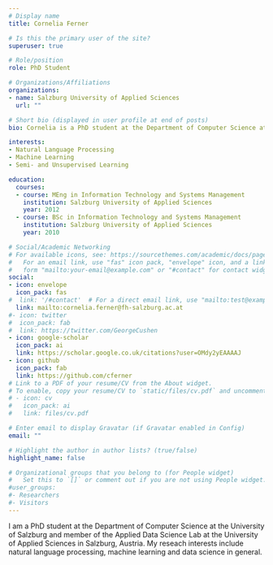 ```yaml
---
# Display name
title: Cornelia Ferner

# Is this the primary user of the site?
superuser: true

# Role/position
role: PhD Student

# Organizations/Affiliations
organizations:
- name: Salzburg University of Applied Sciences
  url: ""

# Short bio (displayed in user profile at end of posts)
bio: Cornelia is a PhD student at the Department of Computer Science at the University of Salzburg and member of the Applied Data Science Lab at the University of Applied Sciences in Salzburg, Austria.

interests:
- Natural Language Processing
- Machine Learning
- Semi- and Unsupervised Learning

education:
  courses:
  - course: MEng in Information Technology and Systems Management
    institution: Salzburg University of Applied Sciences
    year: 2012
  - course: BSc in Information Technology and Systems Management
    institution: Salzburg University of Applied Sciences
    year: 2010

# Social/Academic Networking
# For available icons, see: https://sourcethemes.com/academic/docs/page-builder/#icons
#   For an email link, use "fas" icon pack, "envelope" icon, and a link in the
#   form "mailto:your-email@example.com" or "#contact" for contact widget.
social:
- icon: envelope
  icon_pack: fas
#  link: '/#contact'  # For a direct email link, use "mailto:test@example.org".
  link: mailto:cornelia.ferner@fh-salzburg.ac.at
#- icon: twitter
#  icon_pack: fab
#  link: https://twitter.com/GeorgeCushen
- icon: google-scholar
  icon_pack: ai
  link: https://scholar.google.co.uk/citations?user=OMdy2yEAAAAJ
- icon: github
  icon_pack: fab
  link: https://github.com/cferner
# Link to a PDF of your resume/CV from the About widget.
# To enable, copy your resume/CV to `static/files/cv.pdf` and uncomment the lines below.
# - icon: cv
#   icon_pack: ai
#   link: files/cv.pdf

# Enter email to display Gravatar (if Gravatar enabled in Config)
email: ""

# Highlight the author in author lists? (true/false)
highlight_name: false

# Organizational groups that you belong to (for People widget)
#   Set this to `[]` or comment out if you are not using People widget.
#user_groups:
#- Researchers
#- Visitors
---
```


I am a PhD student at the Department of Computer Science at the University of Salzburg and member of the Applied Data Science Lab at the University of Applied Sciences in Salzburg, Austria. My reseach interests include natural language processing, machine learning and data science in general.
